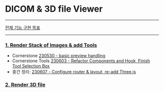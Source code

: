 # DICOM & 3D file Viewer

---

[전체 기능 구현 목표](https://github.com/dusunax/dicom-viewer/wiki/0.-%EA%B8%B0%EB%8A%A5-%EA%B5%AC%ED%98%84-%EB%AA%A9%ED%91%9C)

---

### [1. Render Stack of Images & add Tools](https://github.com/dusunax/dicom-viewer/issues/1)

- Cornerstone [230530 - basic preview handling](https://github.com/dusunax/dicom-viewer/issues/1#issuecomment-1568791938)
- Cornerstone Tools [230603 - Refactor Components and Hook, Finish Tool Selection Box](https://github.com/dusunax/dicom-viewer/issues/2)
- 중간 정리: [230607 - Configure router & layout, re-add Three.js](https://github.com/dusunax/dicom-viewer/issues/4)

### [2. Render 3D file](https://github.com/dusunax/dicom-viewer/issues/5)
